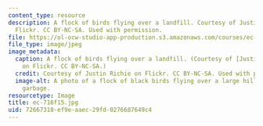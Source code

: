 ```yaml
---
content_type: resource
description: A flock of birds flying over a landfill. Courtesy of Justin Richie on
  Flickr. CC BY-NC-SA. Used with permission.
file: https://ol-ocw-studio-app-production.s3.amazonaws.com/courses/ec-716-d-lab-waste-fall-2015/72667318ef9eaaec29fd0276687649c4_ec-716f15.jpg
file_type: image/jpeg
image_metadata:
  caption: A flock of birds flying over a landfill. (Courtesy of [Justin Richie](https://www.flickr.com/photos/jritch/4677188339/)
    on Flickr. CC BY-NC-SA.)
  credit: Courtesy of Justin Richie on Flickr. CC BY-NC-SA. Used with permission.
  image-alt: A photo of a flock of black birds flying over a large hill covered in
    garbage.
resourcetype: Image
title: ec-716f15.jpg
uid: 72667318-ef9e-aaec-29fd-0276687649c4
---
```

